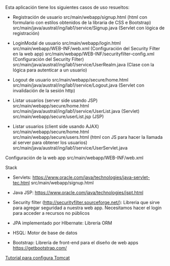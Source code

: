 Esta aplicación tiene los siguientes casos de uso resueltos:
* Registración de usuario
  src/main/webapp/signup.html (html con formulario con estilos obtenidos de la libraria de CSS e  Bootstrap)
  src/main/java/austral/ing/lab1/service/Signup.java (Servlet con lógica de registración)

* LoginModal de usuario
  src/main/webapp/login.html
  src/main/webapp/WEB-INF/web.xml (Configuración del Security Filter en la web app)
  src/main/webapp/WEB-INF/securityfilter-config.xml (Configuración del Security Filter)
  src/main/java/austral/ing/lab1/service/UserRealm.java (Clase con la lógica para autenticar a un usuario)

* Logout de usuario
  src/main/webapp/secure/home.html
  src/main/java/austral/ing/lab1/service/Logout.java (Servlet con invalidación de la sesión http)

* Listar usuarios (server side usando JSP)
  src/main/webapp/secure/home.html
  src/main/java/austral/ing/lab1/service/UserList.java (Servlet)
  src/main/webapp/secure/userList.jsp (JSP)

* Listar usuarios (client side usando AJAX)
  src/main/webapp/secure/home.html
  src/main/webapp/secure/users.html (html con JS para hacer la llamada al server para obtener los usuarios)
  src/main/java/austral/ing/lab1/service/UserServlet.java

Configuración de la web app
src/main/webapp/WEB-INF/web.xml

Stack
* Servlets: https://www.oracle.com/java/technologies/java-servlet-tec.html
  src/main/webapp/signup.html

* Java JSP: https://www.oracle.com/java/technologies/jspt.html
* Security filter (http://securityfilter.sourceforge.net/): Libreria que sirve para agregar seguridad a nuestra web app. Necesitamos hacer el login para acceder a recursos no públicos
* JPA  implementado por HIbernate: Librería ORM
* HSQL: Motor de base de datos
* Bootstrap: Librería de front-end para el diseño de web apps https://getbootstrap.com/


[Tutorial para configura Tomcat](/tutorial/tutorial.md)